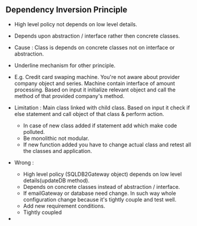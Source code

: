 Dependency Inversion Principle
------------------------------- 

- High level policy not depends on low level details.
- Depends upon abstraction / interface rather then concrete classes.
- Cause : Class is depends on concrete classes not on interface or abstraction.
- Underline mechanism for other principle.
- E.g. Credit card swaping machine. You're not aware about provider company object and series.
  Machine contain interface of amount processing. Based on input it initialize relevant object and call the method of that provided company's method.
- Limitation :
  Main class linked with child class.
  Based on input it check if else statement and call object of that class & perform action.
  - In case of new class added if statement add which make code polluted.
  - Be monolithic not modular.
  - If new function added you have to change actual class and retest all the classes and application.

- Wrong : 
  - High level policy (SQLDB2Gateway object) depends on low level details(updateDB method).
  - Depends on concrete classes instead of abstraction / interface.
  - If emailGateway or database need change. In such way whole configuration change because it's tightly couple and test well.
  - Add new requirement conditions.
  - Tightly coupled
- 
   
